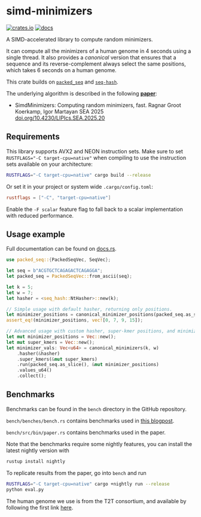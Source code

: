 # simd-minimizers

[![crates.io](https://img.shields.io/crates/v/simd-minimizers)](https://crates.io/crates/simd-minimizers)
[![docs](https://img.shields.io/docsrs/simd-minimizers)](https://docs.rs/simd-minimizers)

A SIMD-accelerated library to compute random minimizers.

It can compute all the minimizers of a human genome in 4 seconds using a single thread.
It also provides a *canonical* version that ensures that a sequence and its reverse-complement always select the same positions, which takes 6 seconds on a human genome.

This crate builds on [`packed_seq`](https://github.com/rust-seq/packed-seq) and
[`seq-hash`](https://github.com/rust-seq/seq-hash).
 
The underlying algorithm is described in the following
[**paper**](https://doi.org/10.4230/LIPIcs.SEA.2025.20): 

- SimdMinimizers: Computing random minimizers, fast.
  Ragnar Groot Koerkamp, Igor Martayan
  SEA 2025 [doi.org/10.4230/LIPIcs.SEA.2025.20](https://doi.org/10.4230/LIPIcs.SEA.2025.20)

## Requirements

This library supports AVX2 and NEON instruction sets.
Make sure to set `RUSTFLAGS="-C target-cpu=native"` when compiling to use the instruction sets available on your architecture:

``` sh
RUSTFLAGS="-C target-cpu=native" cargo build --release
```
Or set it in your project or system wide `.cargo/config.toml`:
```toml
rustflags = ["-C", "target-cpu=native"]
```

Enable the `-F scalar` feature flag to fall back to a scalar implementation with
reduced performance.

## Usage example

Full documentation can be found on [docs.rs](https://docs.rs/simd-minimizers).

```rust
use packed_seq::{PackedSeqVec, SeqVec};

let seq = b"ACGTGCTCAGAGACTCAGAGGA";
let packed_seq = PackedSeqVec::from_ascii(seq);

let k = 5;
let w = 7;
let hasher = <seq_hash::NtHasher>::new(k);

// Simple usage with default hasher, returning only positions.
let minimizer_positions = canonical_minimizer_positions(packed_seq.as_slice(), k, w);
assert_eq!(minimizer_positions, vec![0, 7, 9, 15]);

// Advanced usage with custom hasher, super-kmer positions, and minimizer values as well.
let mut minimizer_positions = Vec::new();
let mut super_kmers = Vec::new();
let minimizer_vals: Vec<u64> = canonical_minimizers(k, w)
    .hasher(&hasher)
    .super_kmers(&mut super_kmers)
    .run(packed_seq.as_slice(), &mut minimizer_positions)
    .values_u64()
    .collect();
```

## Benchmarks

Benchmarks can be found in the `bench` directory in the GitHub repository.

`bench/benches/bench.rs` contains benchmarks used in [this blogpost](https://curiouscoding.nl/posts/fast-minimizers/).

`bench/src/bin/paper.rs` contains benchmarks used in the paper.

Note that the benchmarks require some nightly features, you can install the latest nightly version with

```sh
rustup install nightly
```

To replicate results from the paper, go into `bench` and run
```sh
RUSTFLAGS="-C target-cpu=native" cargo +nightly run --release
python eval.py
```

The human genome we use is from the T2T consortium, and available by following
the first link [here](https://github.com/marbl/CHM13?tab=readme-ov-file#t2t-chm13v20-t2t-chm13y).
